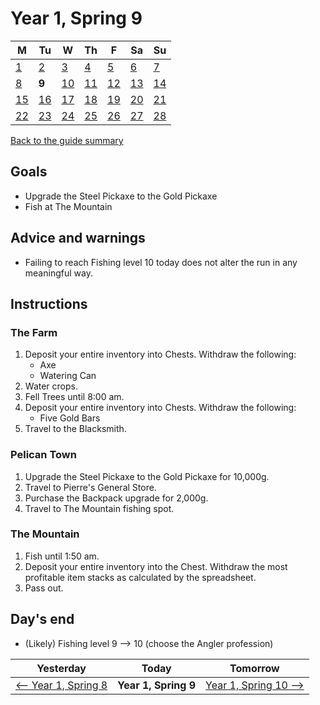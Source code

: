 # Year 1, Spring 9

| M                          | Tu                        | W                         | Th                        | F                         | Sa                        | Su                        |
| -------------------------- | ------------------------- | ------------------------- | ------------------------- |-------------------------- | ------------------------- | ------------------------- |
| [1](year-1-spring-1.md)    | [2](year-1-spring-2.md)   | [3](year-1-spring-3.md)   | [4](year-1-spring-4.md)   | [5](year-1-spring-5.md)   | [6](year-1-spring-6.md)   | [7](year-1-spring-7.md)   |
| [8](year-1-spring-8.md)    | **9**                     | [10](year-1-spring-10.md) | [11](year-1-spring-11.md) | [12](year-1-spring-12.md) | [13](year-1-spring-13.md) | [14](year-1-spring-14.md) |
| [15](year-1-spring-15.md)  | [16](year-1-spring-16.md) | [17](year-1-spring-17.md) | [18](year-1-spring-18.md) | [19](year-1-spring-19.md) | [20](year-1-spring-20.md) | [21](year-1-spring-21.md) |
| [22](year-1-spring-22.md)  | [23](year-1-spring-23.md) | [24](year-1-spring-24.md) | [25](year-1-spring-25.md) | [26](year-1-spring-26.md) | [27](year-1-spring-27.md) | [28](year-1-spring-28.md) |

[Back to the guide summary](readme.md)

## Goals

- Upgrade the Steel Pickaxe to the Gold Pickaxe
- Fish at The Mountain

## Advice and warnings

- Failing to reach Fishing level 10 today does not alter the run in any meaningful way.

## Instructions

### The Farm

1. Deposit your entire inventory into Chests. Withdraw the following:
   - Axe
   - Watering Can
2. Water crops.
3. Fell Trees until 8:00 am.
4. Deposit your entire inventory into Chests. Withdraw the following:
   - Five Gold Bars
5. Travel to the Blacksmith.

### Pelican Town

1. Upgrade the Steel Pickaxe to the Gold Pickaxe for 10,000g.
2. Travel to Pierre's General Store.
3. Purchase the Backpack upgrade for 2,000g.
4. Travel to The Mountain fishing spot.

### The Mountain

1. Fish until 1:50 am.
2. Deposit your entire inventory into the Chest. Withdraw the most profitable item stacks as calculated by the spreadsheet.
3. Pass out.

## Day's end

- (Likely) Fishing level 9 ⟶ 10 (choose the Angler profession)

| Yesterday                                 | Today                 | Tomorrow                                    |
| ----------------------------------------- | --------------------- | ------------------------------------------- |
| [⟵ Year 1, Spring 8](year-1-spring-8.md) | **Year 1, Spring 9**  | [Year 1, Spring 10 ⟶](year-1-spring-10.md) |
